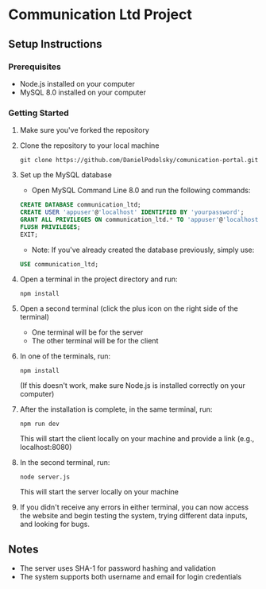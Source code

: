# Communication Ltd Project

## Setup Instructions

### Prerequisites
- Node.js installed on your computer
- MySQL 8.0 installed on your computer

### Getting Started

1. Make sure you've forked the repository
2. Clone the repository to your local machine
   ```
   git clone https://github.com/DanielPodolsky/comunication-portal.git
   ```

3. Set up the MySQL database
   - Open MySQL Command Line 8.0 and run the following commands:
   ```sql
   CREATE DATABASE communication_ltd;
   CREATE USER 'appuser'@'localhost' IDENTIFIED BY 'yourpassword';
   GRANT ALL PRIVILEGES ON communication_ltd.* TO 'appuser'@'localhost';
   FLUSH PRIVILEGES;
   EXIT;
   ```
   - Note: If you've already created the database previously, simply use:
   ```sql
   USE communication_ltd;
   ```

4. Open a terminal in the project directory and run:
   ```
   npm install
   ```

5. Open a second terminal (click the plus icon on the right side of the terminal)
   - One terminal will be for the server
   - The other terminal will be for the client

6. In one of the terminals, run:
   ```
   npm install
   ```
   (If this doesn't work, make sure Node.js is installed correctly on your computer)

7. After the installation is complete, in the same terminal, run:
   ```
   npm run dev
   ```
   This will start the client locally on your machine and provide a link (e.g., localhost:8080)

8. In the second terminal, run:
   ```
   node server.js
   ```
   This will start the server locally on your machine

9. If you didn't receive any errors in either terminal, you can now access the website and begin testing the system, trying different data inputs, and looking for bugs.

## Notes

- The server uses SHA-1 for password hashing and validation
- The system supports both username and email for login credentials
